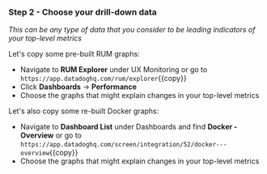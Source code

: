 ### Step 2 - Choose your drill-down data

*This can be any type of data that you consider to be leading indicators of your top-level metrics*

Let's copy some pre-built RUM graphs: 
- Navigate to **RUM Explorer** under UX Monitoring or go to `https://app.datadoghq.com/rum/explorer`{{copy}}
- Click **Dashboards** → **Performance**
- Choose the graphs that might explain changes in your top-level metrics


Let's also copy some re-built Docker graphs:
- Navigate to **Dashboard List** under Dashboards and find **Docker - Overview** or go to `https://app.datadoghq.com/screen/integration/52/docker---overview`{{copy}}
- Choose the graphs that might explain changes in your top-level metrics
